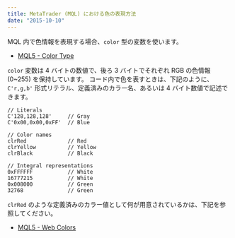 ```yaml
---
title: MetaTrader (MQL) における色の表現方法
date: "2015-10-10"
---
```


MQL 内で色情報を表現する場合、`color` 型の変数を使います。

* [MQL5 - Color Type](https://www.mql5.com/en/docs/basis/types/integer/color)

`color` 変数は 4 バイトの数値で、後ろ 3 バイトでそれぞれ RGB の色情報 (0~255) を保持しています。
コード内で色を表すときは、下記のように、`C'r,g,b'` 形式リテラル、定義済みのカラー名、あるいは 4 バイト数値で記述できます。

```mql
// Literals
C'128,128,128'     // Gray
C'0x00,0x00,0xFF'  // Blue

// Color names
clrRed             // Red
clrYellow          // Yellow
clrBlack           // Black

// Integral representations
0xFFFFFF           // White
16777215           // White
0x008000           // Green
32768              // Green
```

`clrRed` のような定義済みのカラー値として何が用意されているかは、下記を参照してください。

* [MQL5 - Web Colors](https://www.mql5.com/en/docs/constants/objectconstants/webcolors)


